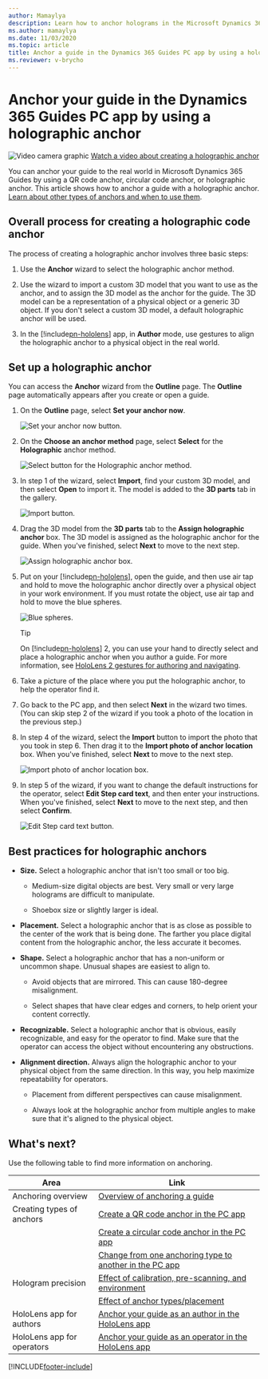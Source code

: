 ```yaml
---
author: Mamaylya
description: Learn how to anchor holograms in the Microsoft Dynamics 365 Guides PC app by using a holographic anchor
ms.author: mamaylya
ms.date: 11/03/2020
ms.topic: article
title: Anchor a guide in the Dynamics 365 Guides PC app by using a holographic anchor
ms.reviewer: v-brycho
---
```


# Anchor your guide in the Dynamics 365 Guides PC app by using a holographic anchor

![Video camera graphic](media/video-camera.PNG "Video camera graphic") [Watch a video about creating a holographic anchor](https://aka.ms/guidesdigitalanchor)

You can anchor your guide to the real world in Microsoft Dynamics 365 Guides by using a QR code anchor, circular code anchor, or holographic anchor. This article shows how to anchor a guide with a holographic anchor. [Learn about other types of anchors and when to use them](pc-app-anchor.md).

## Overall process for creating a holographic code anchor

The process of creating a holographic anchor involves three basic steps:

1. Use the **Anchor** wizard to select the holographic anchor method.

2. Use the wizard to import a custom 3D model that you want to use as the anchor, and to assign the 3D model as the anchor for the guide. The 3D model can be a representation 
of a physical object or a generic 3D object. If you don't select a custom 3D model, a default holographic anchor will be used. 

3. In the [!include[pn-hololens](../includes/pn-hololens.md)] app, in **Author** mode, use gestures to align the holographic anchor to a physical object in the real world.

## Set up a holographic anchor

You can access the **Anchor** wizard from the **Outline** page. The **Outline** page automatically appears after you create or open a guide.

1. On the **Outline** page, select **Set your anchor now**.

    ![Set your anchor now button.](media/outline-page-3.PNG "Set your anchor now button")

2. On the **Choose an anchor method** page, select **Select** for the **Holographic** anchor method.

    ![Select button for the Holographic anchor method.](media/holographic-anchor-choose-method.PNG "Select button for the Holographic anchor method")

3. In step 1 of the wizard, select **Import**, find your custom 3D model, and then select **Open** to import it. The model is added to the **3D parts** tab in the gallery.

    ![Import button.](media/holographic-anchor-import-button.PNG "Import button")

4. Drag the 3D model from the **3D parts** tab to the **Assign holographic anchor** box. The 3D model is assigned as the holographic anchor for the guide. When you've finished, 
select **Next** to move to the next step.

    ![Assign holographic anchor box.](media/holographic-anchor-drag-model.PNG "Assign holographic anchor box")

5. Put on your [!include[pn-hololens](../includes/pn-hololens.md)], open the guide, and then use air tap and hold to move the holographic anchor directly over a physical 
object in your work environment. If you must rotate the object, use air tap and hold to move the blue spheres.

    ![Blue spheres.](media/blue-spheres-digital-anchor.PNG "Blue spheres")

    > [!TIP]
    > On [!include[pn-hololens](../includes/pn-hololens.md)] 2, you can use your hand to directly select and place a holographic anchor when you author a guide. For more 
    information, see [HoloLens 2 gestures for authoring and navigating](authoring-gestures-HL2.md).

6. Take a picture of the place where you put the holographic anchor, to help the operator find it.

7. Go back to the PC app, and then select **Next** in the wizard two times. (You can skip step 2 of the wizard if you took a photo of the location in the previous step.)

8. In step 4 of the wizard, select the **Import** button to import the photo that you took in step 6. Then drag it to the **Import photo of anchor location** box. When you've 
finished, select **Next** to move to the next step.

    ![Import photo of anchor location box.](media/holographic-anchor-import-photo.PNG "Import photo of anchor location box")

9. In step 5 of the wizard, if you want to change the default instructions for the operator, select **Edit Step card text**, and then enter your instructions. When you've 
finished, select **Next** to move to the next step, and then select **Confirm**.

    ![Edit Step card text button.](media/holographic-anchor-operator-instructions.PNG "Edit Step card text button")

## Best practices for holographic anchors

- **Size.** Select a holographic anchor that isn't too small or too big. 

    - Medium-size digital objects are best. Very small or very large holograms are difficult to manipulate. 

    - Shoebox size or slightly larger is ideal.

- **Placement.** Select a holographic anchor that is as close as possible to the center of the work that is being done. The farther you place digital content from the 
holographic anchor, the less accurate it becomes.

- **Shape.** Select a holographic anchor that has a non-uniform or uncommon shape. Unusual shapes are easiest to align to.

    - Avoid objects that are mirrored. This can cause 180-degree misalignment.

    - Select shapes that have clear edges and corners, to help orient your content correctly.

- **Recognizable.** Select a holographic anchor that is obvious, easily recognizable, and easy for the operator to find. Make sure that the operator can access the object 
without encountering any obstructions.

- **Alignment direction.** Always align the holographic anchor to your physical object from the same direction. In this way, you help maximize repeatability for operators.

    - Placement from different perspectives can cause misalignment.

    - Always look at the holographic anchor from multiple angles to make sure that it's aligned to the physical object.

## What's next?


Use the following table to find more information on anchoring.

|Area|Link|
|----------------------|------------------------------------------------------------------|
|Anchoring overview|[Overview of anchoring a guide](pc-app-anchor.md)|
|Creating types of anchors|[Create a QR code anchor in the PC app](pc-app-anchor-qr-code.md)|
||[Create a circular code anchor in the PC app](pc-app-anchor-circular-code.md)|
||[Change from one anchoring type to another in the PC app](pc-app-anchor-change-type.md)|
|Hologram precision|[Effect of calibration, pre-scanning, and environment](pc-app-anchor-improve-hologram-precision.md)|
||[Effect of anchor types/placement](pc-app-anchor-types-placement-precision.md)
|HoloLens app for authors|[Anchor your guide as an author in the HoloLens app](hololens-app-anchor.md)|
|HoloLens app for operators|[Anchor your guide as an operator in the HoloLens app](operator-anchor.md)



[!INCLUDE[footer-include](../includes/footer-banner.md)]